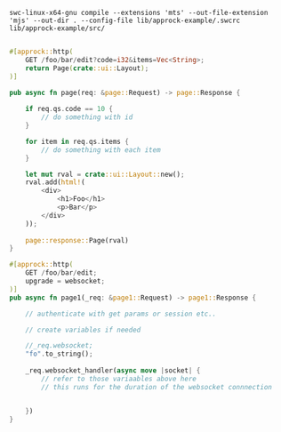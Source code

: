 
`swc-linux-x64-gnu compile --extensions 'mts' --out-file-extension 'mjs' --out-dir . --config-file lib/approck-example/.swcrc lib/approck-example/src/`



```rust

#[approck::http(
    GET /foo/bar/edit?code=i32&items=Vec<String>; 
    return Page(crate::ui::Layout);
)]

pub async fn page(req: &page::Request) -> page::Response {
    
    if req.qs.code == 10 {
        // do something with id
    }

    for item in req.qs.items {
        // do something with each item
    }

    let mut rval = crate::ui::Layout::new();
    rval.add(html!(
        <div>
            <h1>Foo</h1>
            <p>Bar</p>
        </div>
    ));
    
    page::response::Page(rval)
}

```




```rust
#[approck::http(
    GET /foo/bar/edit;
    upgrade = websocket;
)]
pub async fn page1(_req: &page1::Request) -> page1::Response {

    // authenticate with get params or session etc..

    // create variables if needed

    //_req.websocket;
    "fo".to_string();
    
    _req.websocket_handler(async move |socket| {
        // refer to those variaables above here
        // this runs for the duration of the websocket connnection


    })
}



```

